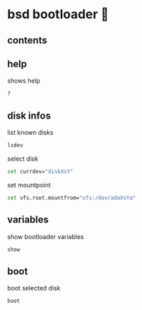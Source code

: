 <!-- omit in toc -->
# bsd bootloader 🚀

<!-- omit in toc -->
## contents

## help

shows help

```sh
?
```

## disk infos

list known disks

```sh
lsdev
```

select disk

```sh
set currdev="diskXsY"
```

set mountpoint

```sh
set vfs.root.mountfrom="ufs:/dev/adaXsYa"
```

## variables

show bootloader variables

```sh
show
```

## boot

boot selected disk

```sh
boot
```
